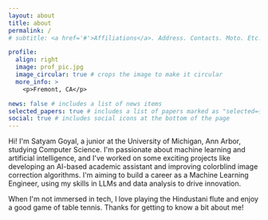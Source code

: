 ```yaml
---
layout: about
title: about
permalink: /
# subtitle: <a href='#'>Affiliations</a>. Address. Contacts. Moto. Etc.

profile:
  align: right
  image: prof_pic.jpg
  image_circular: true # crops the image to make it circular
  more_info: >
    <p>Fremont, CA</p>

news: false # includes a list of news items
selected_papers: true # includes a list of papers marked as "selected={true}"
social: true # includes social icons at the bottom of the page
---
```

Hi! I'm Satyam Goyal, a junior at the University of Michigan, Ann Arbor, studying Computer Science. I'm passionate about machine learning and artificial intelligence, and I've worked on some exciting projects like developing an AI-based academic assistant and improving colorblind image correction algorithms. I'm aiming to build a career as a Machine Learning Engineer, using my skills in LLMs and data analysis to drive innovation.

When I'm not immersed in tech, I love playing the Hindustani flute and enjoy a good game of table tennis. Thanks for getting to know a bit about me!
